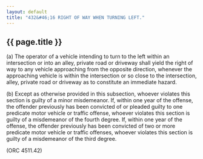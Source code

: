 ```yaml
---
layout: default 
title: "432&#46;16 RIGHT OF WAY WHEN TURNING LEFT."
---
```


{{ page.title }}
----------------

​(a) The operator of a vehicle intending to turn to the left within an
intersection or into an alley, private road or driveway shall yield the
right of way to any vehicle approaching from the opposite direction,
whenever the approaching vehicle is within the intersection or so close
to the intersection, alley, private road or driveway as to constitute an
immediate hazard.

​(b) Except as otherwise provided in this subsection, whoever violates
this section is guilty of a minor misdemeanor. If, within one year of
the offense, the offender previously has been convicted of or pleaded
guilty to one predicate motor vehicle or traffic offense, whoever
violates this section is guilty of a misdemeanor of the fourth degree.
If, within one year of the offense, the offender previously has been
convicted of two or more predicate motor vehicle or traffic offenses,
whoever violates this section is guilty of a misdemeanor of the third
degree.

(ORC 4511.42)
